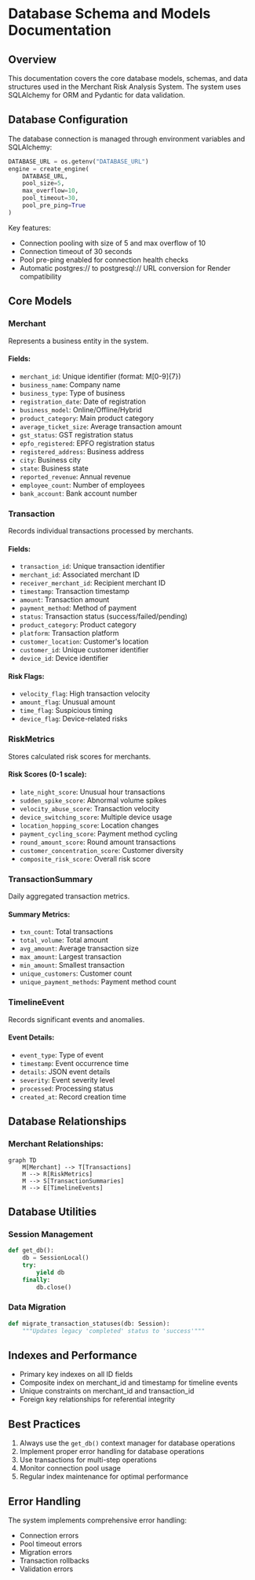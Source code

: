 
# Database Schema and Models Documentation

## Overview
This documentation covers the core database models, schemas, and data structures used in the Merchant Risk Analysis System. The system uses SQLAlchemy for ORM and Pydantic for data validation.

## Database Configuration
The database connection is managed through environment variables and SQLAlchemy:

```python
DATABASE_URL = os.getenv("DATABASE_URL")
engine = create_engine(
    DATABASE_URL,
    pool_size=5,
    max_overflow=10,
    pool_timeout=30,
    pool_pre_ping=True
)
```

Key features:
- Connection pooling with size of 5 and max overflow of 10
- Connection timeout of 30 seconds
- Pool pre-ping enabled for connection health checks
- Automatic postgres:// to postgresql:// URL conversion for Render compatibility

## Core Models

### Merchant
Represents a business entity in the system.

#### Fields:
- `merchant_id`: Unique identifier (format: M[0-9]{7})
- `business_name`: Company name
- `business_type`: Type of business
- `registration_date`: Date of registration
- `business_model`: Online/Offline/Hybrid
- `product_category`: Main product category
- `average_ticket_size`: Average transaction amount
- `gst_status`: GST registration status
- `epfo_registered`: EPFO registration status
- `registered_address`: Business address
- `city`: Business city
- `state`: Business state
- `reported_revenue`: Annual revenue
- `employee_count`: Number of employees
- `bank_account`: Bank account number

### Transaction
Records individual transactions processed by merchants.

#### Fields:
- `transaction_id`: Unique transaction identifier
- `merchant_id`: Associated merchant ID
- `receiver_merchant_id`: Recipient merchant ID
- `timestamp`: Transaction timestamp
- `amount`: Transaction amount
- `payment_method`: Method of payment
- `status`: Transaction status (success/failed/pending)
- `product_category`: Product category
- `platform`: Transaction platform
- `customer_location`: Customer's location
- `customer_id`: Unique customer identifier
- `device_id`: Device identifier

#### Risk Flags:
- `velocity_flag`: High transaction velocity
- `amount_flag`: Unusual amount
- `time_flag`: Suspicious timing
- `device_flag`: Device-related risks

### RiskMetrics
Stores calculated risk scores for merchants.

#### Risk Scores (0-1 scale):
- `late_night_score`: Unusual hour transactions
- `sudden_spike_score`: Abnormal volume spikes
- `velocity_abuse_score`: Transaction velocity
- `device_switching_score`: Multiple device usage
- `location_hopping_score`: Location changes
- `payment_cycling_score`: Payment method cycling
- `round_amount_score`: Round amount transactions
- `customer_concentration_score`: Customer diversity
- `composite_risk_score`: Overall risk score

### TransactionSummary
Daily aggregated transaction metrics.

#### Summary Metrics:
- `txn_count`: Total transactions
- `total_volume`: Total amount
- `avg_amount`: Average transaction size
- `max_amount`: Largest transaction
- `min_amount`: Smallest transaction
- `unique_customers`: Customer count
- `unique_payment_methods`: Payment method count

### TimelineEvent
Records significant events and anomalies.

#### Event Details:
- `event_type`: Type of event
- `timestamp`: Event occurrence time
- `details`: JSON event details
- `severity`: Event severity level
- `processed`: Processing status
- `created_at`: Record creation time

## Database Relationships

### Merchant Relationships:
```mermaid
graph TD
    M[Merchant] --> T[Transactions]
    M --> R[RiskMetrics]
    M --> S[TransactionSummaries]
    M --> E[TimelineEvents]
```

## Database Utilities

### Session Management
```python
def get_db():
    db = SessionLocal()
    try:
        yield db
    finally:
        db.close()
```

### Data Migration
```python
def migrate_transaction_statuses(db: Session):
    """Updates legacy 'completed' status to 'success'"""
```

## Indexes and Performance
- Primary key indexes on all ID fields
- Composite index on merchant_id and timestamp for timeline events
- Unique constraints on merchant_id and transaction_id
- Foreign key relationships for referential integrity

## Best Practices
1. Always use the `get_db()` context manager for database operations
2. Implement proper error handling for database operations
3. Use transactions for multi-step operations
4. Monitor connection pool usage
5. Regular index maintenance for optimal performance

## Error Handling
The system implements comprehensive error handling:
- Connection errors
- Pool timeout errors
- Migration errors
- Transaction rollbacks
- Validation errors

